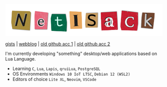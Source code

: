 ![NETiSACK Logo](logo.png)

[gists](https://gist.github.com/NETiSACK) | [webblog](https://NETiSACK.github.io) | [old github acc 1](https://github.com/fault2004) | [old github acc 2](https://github.com/landonMF4)

I'm currently developing "something" desktop/web applications based on Lua Language.

- Learning `C`, `Lua`, `Lapis`, `qruiLua`, `PostgreSQL`
- OS Environments `Windows 10 IoT LTSC`, `Debian 12 (WSL2)`
- Editors of choice `Lite XL`, `Neovim`, `VSCode`
